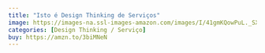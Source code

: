 ```yaml
---
title: "Isto é Design Thinking de Serviços"
image: https://images-na.ssl-images-amazon.com/images/I/41gmKQowPuL._SX378_BO1,204,203,200_.jpg
categories: [Design Thinking / Serviço]
buy: https://amzn.to/3biMNeN
---
```

